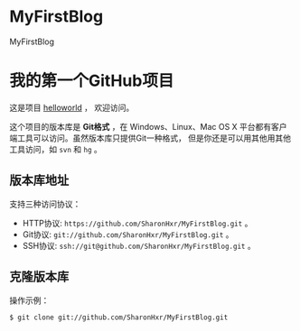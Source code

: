 MyFirstBlog
===========

MyFirstBlog
# 我的第一个GitHub项目

这是项目 [helloworld](https://github.com/SharonHxr/MyFirstBlog) ，
欢迎访问。

这个项目的版本库是 **Git格式** ，在 Windows、Linux、Mac OS X
平台都有客户端工具可以访问。虽然版本库只提供Git一种格式，
但是你还是可以用其他用其他工具访问，如 ``svn`` 和 ``hg`` 。

## 版本库地址

支持三种访问协议：

* HTTP协议: `https://github.com/SharonHxr/MyFirstBlog.git` 。
* Git协议: `git://github.com/SharonHxr/MyFirstBlog.git` 。
* SSH协议: `ssh://git@github.com/SharonHxr/MyFirstBlog.git` 。

## 克隆版本库

操作示例：

    $ git clone git://github.com/SharonHxr/MyFirstBlog.git

